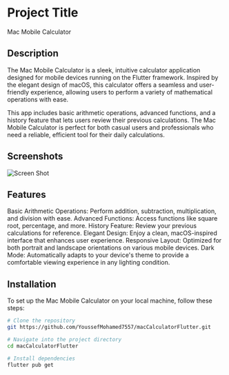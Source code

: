 # Project Title
Mac Mobile Calculator
## Description
The Mac Mobile Calculator is a sleek, intuitive calculator application designed for mobile devices running on the Flutter framework. Inspired by the elegant design of macOS, this calculator offers a seamless and user-friendly experience, allowing users to perform a variety of mathematical operations with ease.

This app includes basic arithmetic operations, advanced functions, and a history feature that lets users review their previous calculations. The Mac Mobile Calculator is perfect for both casual users and professionals who need a reliable, efficient tool for their daily calculations.

## Screenshots

![Screen Shot](D:\YOUSSF\Flutter%20Tasks%20and%20labs\mobile_calculator_tassk3\assets\screenshots\screenshot1.png)

## Features
Basic Arithmetic Operations: Perform addition, subtraction, multiplication, and division with ease.
Advanced Functions: Access functions like square root, percentage, and more.
History Feature: Review your previous calculations for reference.
Elegant Design: Enjoy a clean, macOS-inspired interface that enhances user experience.
Responsive Layout: Optimized for both portrait and landscape orientations on various mobile devices.
Dark Mode: Automatically adapts to your device's theme to provide a comfortable viewing experience in any lighting condition.

## Installation
To set up the Mac Mobile Calculator on your local machine, follow these steps:

```bash
# Clone the repository
git https://github.com/YoussefMohamed7557/macCalculatorFlutter.git

# Navigate into the project directory
cd macCalculatorFlutter

# Install dependencies
flutter pub get